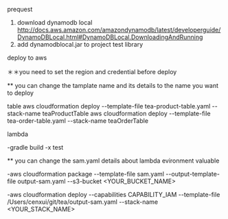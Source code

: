 prequest 

1. download dynamodb local 
 http://docs.aws.amazon.com/amazondynamodb/latest/developerguide/DynamoDBLocal.html#DynamoDBLocal.DownloadingAndRunning
2. add dynamodblocal.jar to project test library



deploy to aws 

＊＊you need to set the region and credential before deploy 
 
** you can change the tamplate name and its details to the name you want to deploy

table
aws cloudformation deploy --template-file tea-product-table.yaml --stack-name teaProductTable
aws cloudformation deploy --template-file tea-order-table.yaml --stack-name teaOrderTable



lambda

-gradle build -x test 

** you can change the sam.yaml details about lambda evironment valuable

-aws cloudformation package --template-file sam.yaml --output-template-file output-sam.yaml --s3-bucket <YOUR_BUCKET_NAME>

-aws cloudformation deploy --capabilities CAPABILITY_IAM --template-file /Users/cenxui/git/tea/output-sam.yaml --stack-name <YOUR_STACK_NAME>
